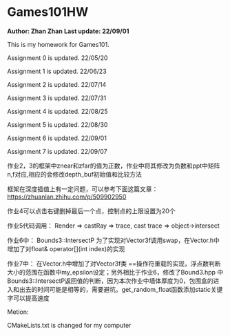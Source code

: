 # Games101HW

__Author: Zhan Zhan__
__Last update: 22/09/01__



This is my homework for Games101.

Assignment 0 is updated. 22/05/20

Assignment 1 is updated. 22/06/23

Assignment 2 is updated. 22/07/14

Assignment 3 is updated. 22/07/31

Assignment 4 is updated. 22/08/25

Assignment 5 is updated. 22/08/30

Assignment 6 is updated. 22/09/01

Assignment 7 is updated. 22/09/07

作业2，3的框架中znear和zfar的值为正数，作业中将其修改为负数和ppt中矩阵n,f对应,相应的会修改depth_buf初始值和比较方法

框架在深度插值上有一定问题，可以参考下面这篇文章：https://zhuanlan.zhihu.com/p/509902950

作业4可以点击右键删掉最后一个点，控制点的上限设置为20个

作业5代码调用： Render => castRay => trace, cast         trace => object->intersect

作业6中： Bounds3::IntersectP 为了实现对Vector3f调用swap，在Vector.h中增加了对float&  operator\[](int index)的实现

作业7中： 在Vector.h中增加了对Vector3f类 ==操作符重载的实现，浮点数判断大小的范围在函数中my_epsilon设定；另外相比于作业6，修改了Bound3.hpp 中Bounds3::IntersectP返回值的判断，因为本次作业中墙体厚度为0，包围盒的进入和出去的时间可能是相等的，需要避坑。get_random_float函数添加static关键字可以提高速度

Metion: 

CMakeLists.txt is changed for my computer




